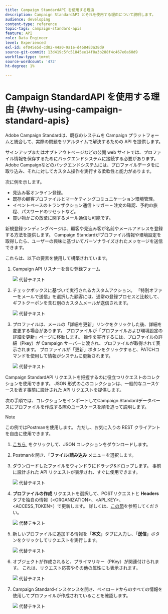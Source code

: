 ```yaml
---
title: Campaign StandardAPI を使用する理由
description: Campaign StandardAPI とそれを使用する理由について説明します。
audience: developing
content-type: reference
topic-tags: campaign-standard-apis
feature: API
role: Data Engineer
level: Experienced
exl-id: ef045e5d-cd02-44a0-9a1e-d468483a38d9
source-git-commit: 13d419c5fc51845ee14f8a3b288f4c467e0a60d9
workflow-type: tm+mt
source-wordcount: '472'
ht-degree: 1%

---
```


# Campaign StandardAPI を使用する理由 {#why-using-campaign-standard-apis}

Adobe Campaign Standardは、既存のシステムを Campaign プラットフォームと統合して、実際の問題をリアルタイムで解決するための API を提供します。

サインアップまたはオプトアウトページなどの公開 web サイトでは、プロファイル情報を保存するためにバックエンドシステムに接続する必要があります。 Adobe Campaignなどのバックエンドシステムには、プロファイルデータをに取り込み、それに対してカスタム操作を実行する柔軟性と能力があります。

次に例を示します。

* 見込み客オンライン登録。
* 既存の顧客プロファイルとマーケティングコミュニケーション環境管理。
* イベントベースのトランザクション通信トリガー – 注文の確認、予約の旅程、パスワードのリセットなど。
* 買い物かごの放棄に関するメール通信も可能です。

新規登録ランディングページは、顧客や見込み客が名前やメールアドレスを登録する方法を提供します。 Campaign Standardがプロファイル情報や環境設定を取得したら、ユーザーの興味に基づいてパーソナライズされたメッセージを送信できます。

これらは、以下の要素を使用して構築されています。

1. Campaign API リスナーを含む登録フォーム

   ![&#x200B; 代替テキスト &#x200B;](assets/apis_uc1.png)

1. チェックボックスに基づいて実行されるカスタムアクション。 「特別オファーをメールで送信」を選択した顧客には、通常の登録プロセスと比較して、ギフトクーポンを含む別のカスタムメールが送信されます。

   ![&#x200B; 代替テキスト &#x200B;](assets/apis_uc2.png)

1. プロファイルは、メールの「詳細を更新」リンクをクリックした後、詳細を変更する場合があります。 プロファイルが「プロファイルおよび環境設定の詳細を更新」ページに移動します。 操作を実行するには、プロファイルの詳細（Pkey）が Campaign サーバーに渡され、プロファイルが取得されて表示されます。 プロファイルが「更新」ボタンをクリックすると、PATCHコマンドを使用して情報がシステムに更新されます。

   ![&#x200B; 代替テキスト &#x200B;](assets/apis_uc3.png)

Campaign StandardAPI リクエストを把握するのに役立つリクエストのコレクションを使用できます。 JSON 形式のこのコレクションは、一般的なユースケースを表す事前に設計された API リクエストを提供します。

次の手順では、コレクションをインポートしてCampaign Standardデータベースにプロファイルを作成する際のユースケースを順を追って説明します。

>[!NOTE]
>
>この例ではPostmanを使用します。 ただし、お気に入りの REST クライアントを自由に使用できます。

1. [&#x200B; こちら &#x200B;](https://helpx.adobe.com/content/dam/help/en/campaign/kb/working-with-acs-api/_jcr_content/main-pars/download_section/download-1/KB_postman_collection.json.zip) をクリックして、JSON コレクションをダウンロードします。

1. Postmanを開き、「**ファイル**/**読み込み** メニューを選択します。

1. ダウンロードしたファイルをウィンドウにドラッグ&amp;ドロップします。 事前に設計された API リクエストが表示され、すぐに使用できます。

   ![&#x200B; 代替テキスト &#x200B;](assets/postman_collection.png)

1. **プロファイルの作成** リクエストを選択して、POSTリクエストと **Headers** タブを独自の情報（&lt;ORGANIZATION>、&lt;API_KEY>、&lt;ACCESS_TOKEN>）で更新します。 詳しくは、[この節](../../api/using/setting-up-api-access.md)を参照してください。

   ![&#x200B; 代替テキスト &#x200B;](assets/postman_uc1.png)

1. 新しいプロファイルに追加する情報を「**本文**」タブに入力し、「**送信**」ボタンをクリックしてリクエストを実行します。

   ![&#x200B; 代替テキスト &#x200B;](assets/postman_uc2.png)

1. オブジェクトが作成されると、プライマリキー（PKey）が関連付けられます。 これは、リクエスト応答やその他の属性にも表示されます。

   ![&#x200B; 代替テキスト &#x200B;](assets/postman_uc3.png)

1. Campaign Standardインスタンスを開き、ペイロードからのすべての情報を使用してプロファイルが作成されていることを確認します。

   ![&#x200B; 代替テキスト &#x200B;](assets/postman_uc4.png)
